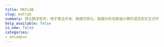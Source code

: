 ```yaml
---
title: MATLAB
slug: matlab
summary: 商业数学软件，用于算法开发、数据可视化、数据分析及数值计算的语言和交互式环境
help_available: false
is_new: false
categories:
- oncampus
---
```


